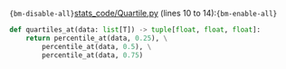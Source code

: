`{bm-disable-all}`[stats_code/Quartile.py](stats_code/Quartile.py) (lines 10 to 14):`{bm-enable-all}`

```python
def quartiles_at(data: list[T]) -> tuple[float, float, float]:
    return percentile_at(data, 0.25), \
        percentile_at(data, 0.5), \
        percentile_at(data, 0.75)
```